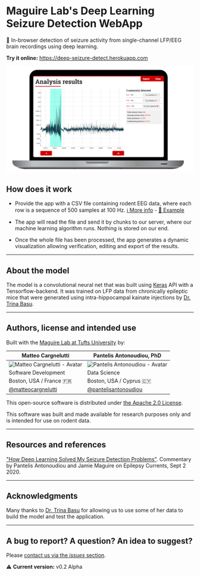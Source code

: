 # Maguire Lab's Deep Learning Seizure Detection WebApp
🧠 In-browser detection of seizure activity from single-channel LFP/EEG brain recordings using deep learning.

**Try it online:** https://deep-seizure-detect.herokuapp.com

![App screenshot](__github/app-on-computer.png)

## How does it work
- Provide the app with a CSV file containing rodent EEG data, where each row is a sequence of 500 samples at 100 Hz. 
[ℹ️ More info](__github/data_format.png) - [📄 Example](static/samples/sample_149_sequences_with_seizures.csv)

- The app will read the file and send it by chunks to our server, where our machine learning algorithm runs. Nothing is stored on our end.

- Once the whole file has been processed, the app generates a dynamic visualization allowing verification, editing and export of the results.

---

## About the model
The model is a convolutional neural net that was built using [Keras](https://keras.io/) API with a Tensorflow-backend. It was trained on LFP data from
chronically epileptic mice that were generated using intra-hippocampal kainate injections by [Dr. Trina Basu](https://twitter.com/trina_basu).

---

## Authors, license and intended use
Built with the [Maguire Lab at Tufts University](https://www.maguirelab.com/) by:

Matteo Cargnelutti | Pantelis Antonoudiou, PhD
------------------ | --------------------------
![Matteo Cargnelutti - Avatar](https://avatars3.githubusercontent.com/u/625889?s=460&u=a116df5de22bd9dcb9d33d88318771db4510ca22&v=4) | ![Pantelis Antonoudiou - Avatar](https://avatars3.githubusercontent.com/u/29359722?s=460&u=830a8a3512fb5971af07ab8cc043a7283c93f1c2&v=4)
Software Development | Data Science
Boston, USA / France 🇫🇷 | Boston, USA / Cyprus 🇨🇾
[@matteocargnelutti](https://github.com/matteocargnelutti)| [@pantelisantonoudiou](https://github.com/pantelisantonoudiou)


This open-source software is distributed under [the Apache 2.0 License](/LICENSE).

This software was built and made available for research purposes only and is intended for use on rodent data.

---

## Resources and references
["How Deep Learning Solved My Seizure Detection Problems"](https://journals.sagepub.com/doi/10.1177/1535759720948430). 
Commentary by Pantelis Antonoudiou and Jamie Maguire on Epilepsy Currents, Sept 2 2020.

---

## Acknowledgments
Many thanks to [Dr. Trina Basu](https://twitter.com/trina_basu) for allowing us to use some of her data to build the model and test the application.

---

## A bug to report? A question? An idea to suggest? 

Please [contact us via the _issues_ section](https://github.com/matteocargnelutti/maguire-lab-seizure-detection-webapp/issues).

⚠️ **Current version:** v0.2 Alpha